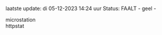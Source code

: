 laatste update: 
di 05-12-2023 14:24   uur 
Status: FAALT - geel - 
<div class="service Y">microstation</div><div class="service Y">httpstat</div>